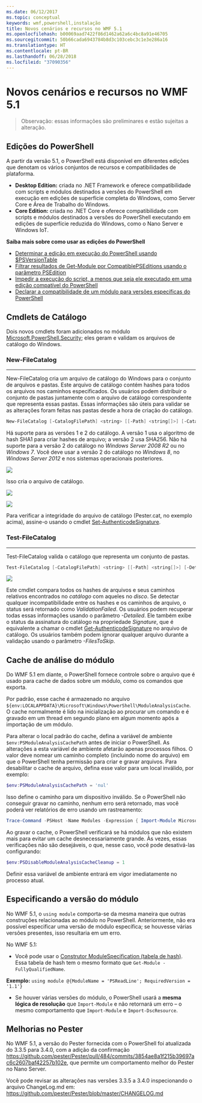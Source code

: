 ```yaml
---
ms.date: 06/12/2017
ms.topic: conceptual
keywords: wmf,powershell,instalação
title: Novos cenários e recursos no WMF 5.1
ms.openlocfilehash: b00069aad7422f86d1462a62a6c4bc8a91e46705
ms.sourcegitcommit: 50b66cada6943784b8d3c103cebc3c1e3e286a16
ms.translationtype: HT
ms.contentlocale: pt-BR
ms.lasthandoff: 06/28/2018
ms.locfileid: "37090356"
---
```

# <a name="new-scenarios-and-features-in-wmf-51"></a>Novos cenários e recursos no WMF 5.1

> Observação: essas informações são preliminares e estão sujeitas a alteração.

## <a name="powershell-editions"></a>Edições do PowerShell

A partir da versão 5.1, o PowerShell está disponível em diferentes edições que denotam os vários conjuntos de recursos e compatibilidades de plataforma.

- **Desktop Edition:** criada no .NET Framework e oferece compatibilidade com scripts e módulos destinados a versões do PowerShell em execução em edições de superfície completa do Windows, como Server Core e Área de Trabalho do Windows.
- **Core Edition:** criada no .NET Core e oferece compatibilidade com scripts e módulos destinados a versões do PowerShell executando em edições de superfície reduzida do Windows, como o Nano Server e Windows IoT.

**Saiba mais sobre como usar as edições do PowerShell**

- [Determinar a edição em execução do PowerShell usando $PSVersionTable](/powershell/module/microsoft.powershell.core/about/about_automatic_variables)
- [Filtrar resultados de Get-Module por CompatiblePSEditions usando o parâmetro PSEdition](/powershell/module/microsoft.powershell.core/get-module)
- [Impedir a execução do script, a menos que seja ele executado em uma edição compatível do PowerShell](/powershell/gallery/concepts/script-psedition-support)
- [Declarar a compatibilidade de um módulo para versões específicas do PowerShell](/powershell/gallery/concepts/module-psedition-support)

## <a name="catalog-cmdlets"></a>Cmdlets de Catálogo

Dois novos cmdlets foram adicionados no módulo [Microsoft.PowerShell.Security](/powershell/module/microsoft.powershell.security); eles geram e validam os arquivos de catálogo do Windows.

### <a name="new-filecatalog"></a>New-FileCatalog
--------------------------------

New-FileCatalog cria um arquivo de catálogo do Windows para o conjunto de arquivos e pastas.
Este arquivo de catálogo contém hashes para todos os arquivos nos caminhos especificados.
Os usuários podem distribuir o conjunto de pastas juntamente com o arquivo de catálogo correspondente que representa essas pastas.
Essas informações são úteis para validar se as alterações foram feitas nas pastas desde a hora de criação do catálogo.

```powershell
New-FileCatalog [-CatalogFilePath] <string> [[-Path] <string[]>] [-CatalogVersion <int>] [-WhatIf] [-Confirm] [<CommonParameters>]
```

Há suporte para as versões 1 e 2 do catálogo.
A versão 1 usa o algoritmo de hash SHA1 para criar hashes de arquivo; a versão 2 usa SHA256.
Não há suporte para a versão 2 do catálogo no *Windows Server 2008 R2* ou no *Windows 7*.
Você deve usar a versão 2 do catálogo no *Windows 8*, no *Windows Server 2012* e nos sistemas operacionais posteriores.

![](../images/NewFileCatalog.jpg)

Isso cria o arquivo de catálogo.

![](../images/CatalogFile1.jpg)

![](../images/CatalogFile2.jpg)

Para verificar a integridade do arquivo de catálogo (Pester.cat, no exemplo acima), assine-o usando o cmdlet [Set-AuthenticodeSignature](/powershell/module/Microsoft.PowerShell.Security/Set-AuthenticodeSignature).

### <a name="test-filecatalog"></a>Test-FileCatalog
--------------------------------

Test-FileCatalog valida o catálogo que representa um conjunto de pastas.

```powershell
Test-FileCatalog [-CatalogFilePath] <string> [[-Path] <string[]>] [-Detailed] [-FilesToSkip <string[]>] [-WhatIf] [-Confirm] [<CommonParameters>]
```

![](../images/TestFileCatalog.jpg)

Este cmdlet compara todos os hashes de arquivos e seus caminhos relativos encontrados no *catálogo* com aqueles no *disco*.
Se detectar qualquer incompatibilidade entre os hashes e os caminhos de arquivo, o status será retornado como *ValidationFailed*.
Os usuários podem recuperar todas essas informações usando o parâmetro *-Detailed*.
Ele também exibe o status da assinatura do catálogo na propriedade *Signature*, que é equivalente a chamar o cmdlet [Get-AuthenticodeSignature](/powershell/module/Microsoft.PowerShell.Security/Get-AuthenticodeSignature) no arquivo de catálogo.
Os usuários também podem ignorar qualquer arquivo durante a validação usando o parâmetro *-FilesToSkip*.

## <a name="module-analysis-cache"></a>Cache de análise do módulo

Do WMF 5.1 em diante, o PowerShell fornece controle sobre o arquivo que é usado para cache de dados sobre um módulo, como os comandos que exporta.

Por padrão, esse cache é armazenado no arquivo `${env:LOCALAPPDATA}\Microsoft\Windows\PowerShell\ModuleAnalysisCache`.
O cache normalmente é lido na inicialização ao procurar um comando e é gravado em um thread em segundo plano em algum momento após a importação de um módulo.

Para alterar o local padrão do cache, defina a variável de ambiente `$env:PSModuleAnalysisCachePath` antes de iniciar o PowerShell.
As alterações a esta variável de ambiente afetarão apenas processos filhos.
O valor deve nomear um caminho completo (incluindo nome do arquivo) em que o PowerShell tenha permissão para criar e gravar arquivos.
Para desabilitar o cache de arquivo, defina esse valor para um local inválido, por exemplo:

```powershell
$env:PSModuleAnalysisCachePath = 'nul'
```

Isso define o caminho para um dispositivo inválido.
Se o PowerShell não conseguir gravar no caminho, nenhum erro será retornado, mas você poderá ver relatórios de erro usando um rastreamento:

```powershell
Trace-Command -PSHost -Name Modules -Expression { Import-Module Microsoft.PowerShell.Management -Force }
```

Ao gravar o cache, o PowerShell verificará se há módulos que não existem mais para evitar um cache desnecessariamente grande.
Às vezes, essas verificações não são desejáveis, o que, nesse caso, você pode desativá-las configurando:

```powershell
$env:PSDisableModuleAnalysisCacheCleanup = 1
```

Definir essa variável de ambiente entrará em vigor imediatamente no processo atual.

## <a name="specifying-module-version"></a>Especificando a versão do módulo

No WMF 5.1, o `using module` comporta-se da mesma maneira que outras construções relacionadas ao módulo no PowerShell.
Anteriormente, não era possível especificar uma versão de módulo específica; se houvesse várias versões presentes, isso resultaria em um erro.

No WMF 5.1:

- Você pode usar o [Construtor ModuleSpecification (tabela de hash)](/dotnet/api/microsoft.powershell.commands.modulespecification.-ctor?view=powershellsdk-1.1.0#Microsoft_PowerShell_Commands_ModuleSpecification__ctor_System_Collections_Hashtable_).
Essa tabela de hash tem o mesmo formato que `Get-Module -FullyQualifiedName`.

**Exemplo:** `using module @{ModuleName = 'PSReadLine'; RequiredVersion = '1.1'}`

- Se houver várias versões do módulo, o PowerShell usará a **mesma lógica de resolução** que `Import-Module` e não retornará um erro – o mesmo comportamento que `Import-Module` e `Import-DscResource`.

## <a name="improvements-to-pester"></a>Melhorias no Pester

No WMF 5.1, a versão do Pester fornecida com o PowerShell foi atualizada do 3.3.5 para 3.4.0, com a adição da confirmação https://github.com/pester/Pester/pull/484/commits/3854ae8a1f215b39697ac6c2607baf42257b102e, que permite um comportamento melhor do Pester no Nano Server.

Você pode revisar as alterações nas versões 3.3.5 a 3.4.0 inspecionando o arquivo ChangeLog.md em: https://github.com/pester/Pester/blob/master/CHANGELOG.md
